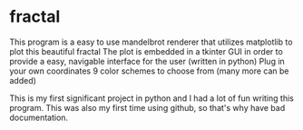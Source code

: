 # fractal
This program is a easy to use mandelbrot renderer that utilizes matplotlib to plot this beautiful fractal
The plot is embedded in a tkinter GUI in order to provide a easy, navigable interface for the user
(written in python)
Plug in your own coordinates
9 color schemes to choose from (many more can be added)

This is my first significant project in python and I had a lot of fun writing this program. This was also my first time using github, so that's why have bad documentation.

